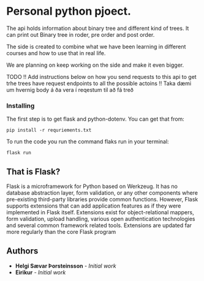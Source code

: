# Personal python pjoect.


The api holds information about binary tree and different kind of trees. It can print out Binary tree in roder, pre order and post order. 

The side is created to combine what we have been learning in different courses and how to use that in real life. 

We are planning on keep working on the side and make it even bigger. 




TODO !!
Add instructions below on how you send requests 
to this api to get trhe trees
have request endpoints to all the possible actoins !!
Taka dæmi um hvernig body á ða vera í reqestum til að fá treð



### Installing

The first step is to get flask and python-dotenv. You can get that from:

```
pip install -r requriements.txt
```

To run the code you run the command flaks run in your terminal:

```
flask run
```

## That is Flask?
Flask is a microframework for Python based on Werkzeug. It has no database abstraction layer, form validation, or any other components where pre-existing third-party libraries provide common functions. However, Flask supports extensions that can add application features as if they were implemented in Flask itself. Extensions exist for object-relational mappers, form validation, upload handling, various open authentication technologies and several common framework related tools. Extensions are updated far more regularly than the core Flask program


## Authors

* **Helgi Sævar Þorsteinsson** - *Initial work* 
* **Eirikur** - *Initial work* 

